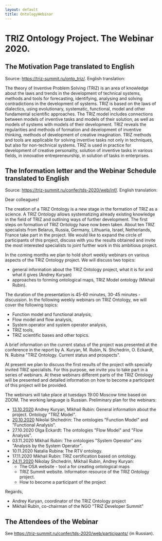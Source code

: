 ```yaml
---
layout: default
title: OntologyWebinar
---
```


# TRIZ Ontology Project. The Webinar 2020.

## The Motivation Page translated to English

Source: <https://triz-summit.ru/onto_triz/>. English translation:

The theory of Inventive Problem Solving (TRIZ) is an area of knowledge about
the laws and trends in the development of technical systems, methods and tools
for forecasting, identifying, analysing and solving contradictions in the
development of systems. TRIZ is based on the laws of dialectics, using
evolutionary, systematic, functional, model and other fundamental scientific
approaches. The TRIZ model includes connections between models of inventive
tasks and models of their solution, as well as models of systems with models
of their development. TRIZ reveals the regularities and methods of formation
and development of inventive thinking, methods of development of creative
imagination. TRIZ methods and tools are applicable for solving inventive tasks
not only in techniques, but also for non-technical systems. TRIZ is used in
practice for development of creative personality, solution of inventive tasks
in various fields, in innovative entrepreneurship, in solution of tasks in
enterprises.

## The Information letter and the Webinar Schedule translated to English

Source: <https://triz-summit.ru/confer/tds-2020/web/inf/>. English translation:

Dear colleagues!

The creation of a TRIZ Ontology is a new stage in the formation of TRIZ as a
science. A TRIZ Ontology allows systematizing already existing knowledge in
the field of TRIZ and outlining ways of further development. The first steps
on formation of TRIZ Ontology have now been taken. About ten TRIZ specialists
from Belarus, Russia, Germany, Lithuania, Israel, Netherlands, France take
part in the project. We would like to expand the circle of participants of
this project, discuss with you the results obtained and invite the most
interested specialists to joint further work in this ambitious project.

In the coming months we plan to hold short weekly webinars on various aspects
of the TRIZ Ontology project. We will discuss two topics:
- general information about the TRIZ Ontology project, what it is for and what
  it gives (Andrey Kuryan)
- approaches to forming ontological maps, TRIZ Model ontology (Mikhail Rubin).

The duration of the presentation is 45-60 minutes, 30-45 minutes - discussion.
In the following weekly webinars on TRIZ Ontology, we will cover the following
topics:
- Function model and functional analysis,
- Flow model and flow analysis,
- System operator and system operator analysis,
- TRIZ tools,
- TRIZ scientific bases
and other topics.

A brief information on the current status of the project was presented at the
conference in the report by A. Kuryan, M. Rubin, N. Shchedrin, O. Eckardt,
N. Rubina "TRIZ Ontology. Current status and prospects". 
 
At present we plan to discuss the first results of the project with specially
invited TRIZ specialists. For this purpose, we invite you to take part in a
series of webinars. At these webinars different parts of the TRIZ Ontology
will be presented and detailed information on how to become a participant of
this project will be provided.

The webinars will take place at tuesdays 19:00 Moscow time based on ZOOM. The
working language is Russian. Preliminary plan for the webinars:
* [13.10.2020](2020-10-13 "wikilink") Andrey Kuryan, Mikhail Rubin: General
  information about the project. Ontology "TRIZ Model".
* [20.10.2020](2020-10-20 "wikilink") Nikolai Shchedrin: The ontologies
  "Function Model" and "Functional Analysis".
* 27.10.2020 Olga Eckardt: The ontologies "Flow Model" and "Flow Analysis".
* 03.11.2020 Mikhail Rubin: The ontologies "System Operator" ans "Analysis by
  the System Operator".
* 10.11.2020 Natalia Rubina: The RTV ontology. 
* 17.11.2020 Mikhail Rubin: TRIZ certification based on ontology. 
* [24.11.2020](2020-11-24) Nikolay Shchedrin, Mikhail Rubin, Andrey Kuryan:
  * The OSA website - tool a for creating ontological maps
  * TRIZ Summit website. Information resource of the TRIZ Ontology project.
  * How to become a participant of the project
 
Regards,
* Andrey Kuryan, coordinator of the TRIZ Ontology project
* Mikhail Rubin, co-chairman of the NGO "TRIZ Developer Summit"

## The Attendees of the Webinar

See <https://triz-summit.ru/confer/tds-2020/web/participants/> (in Russian). 
